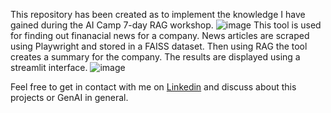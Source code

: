 This repository has been created as to implement the knowledge I have gained during the AI Camp 7-day RAG workshop.
![image](https://github.com/user-attachments/assets/537c2c1e-6045-43ec-9573-647781a267f5)
This tool is used for finding out finanacial news for a company. 
News articles are scraped using Playwright and stored in a FAISS dataset. Then using RAG the tool creates a summary for the company.
The results are displayed using a streamlit interface.
![image](https://github.com/user-attachments/assets/83f0e0d1-00b6-4c34-8b71-26ec1a34990a)

Feel free to get in contact with me on [Linkedin](https://www.linkedin.com/in/yash-yeola/) and discuss about this projects or GenAI in general. 
